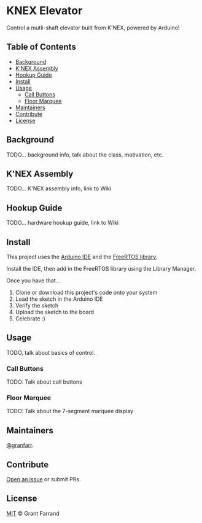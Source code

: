 # KNEX Elevator
Control a mutli-shaft elevator built from K'NEX, powered by Arduino!

## Table of Contents

- [Background](#background)
- [K'NEX Assembly](#knex-assembly)
- [Hookup Guide](#hookup-guide)
- [Install](#install)
- [Usage](#usage)
	- [Call Buttons](#call-buttons)
    - [Floor Marquee](#floor-marquee)
- [Maintainers](#maintainers)
- [Contribute](#contribute)
- [License](#license)

## Background
TODO... background info, talk about the class, motivation, etc.

## K'NEX Assembly
TODO... K'NEX assembly info, link to Wiki

## Hookup Guide
TODO... hardware hookup guide, link to Wiki

## Install
This project uses the [Arduino IDE](https://www.arduino.cc/en/Main/Software) and
the [FreeRTOS library](https://github.com/feilipu/Arduino_FreeRTOS_Library).

Install the IDE, then add in the FreeRTOS library using the Library Manager.

Once you have that...
1. Clone or download this project's code onto your system
1. Load the sketch in the Arduino IDE
1. Verify the sketch
1. Upload the sketch to the board
1. Celebrate :)

## Usage
TODO, talk about basics of control.

### Call Buttons
TODO: Talk about call buttons

### Floor Marquee
TODO: Talk about the 7-segment marquee display


## Maintainers
[@granfarr](https://github.com/granfarr).

## Contribute
[Open an issue](https://github.com/granfarr/knex-elevator/issues/new) or submit PRs.


## License
[MIT](LICENSE) © Grant Farrand

